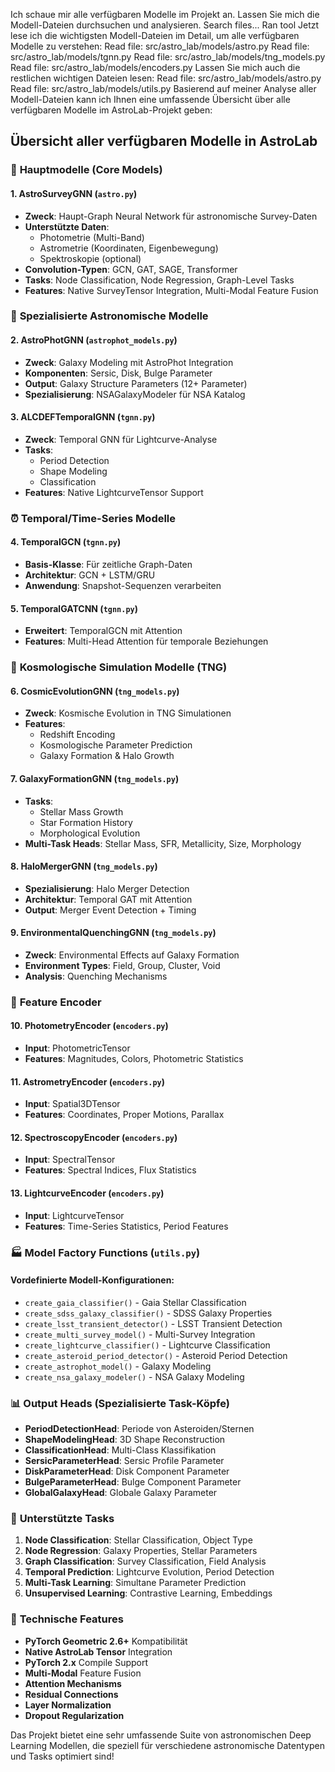 Ich schaue mir alle verfügbaren Modelle im Projekt an. Lassen Sie mich die Modell-Dateien durchsuchen und analysieren.
Search files...
Ran tool
Jetzt lese ich die wichtigsten Modell-Dateien im Detail, um alle verfügbaren Modelle zu verstehen:
Read file: src/astro_lab/models/astro.py
Read file: src/astro_lab/models/tgnn.py
Read file: src/astro_lab/models/tng_models.py
Read file: src/astro_lab/models/encoders.py
Lassen Sie mich auch die restlichen wichtigen Dateien lesen:
Read file: src/astro_lab/models/astro.py
Read file: src/astro_lab/models/utils.py
Basierend auf meiner Analyse aller Modell-Dateien kann ich Ihnen eine umfassende Übersicht über alle verfügbaren Modelle im AstroLab-Projekt geben:

## Übersicht aller verfügbaren Modelle in AstroLab

### 🌟 **Hauptmodelle (Core Models)**

#### 1. **AstroSurveyGNN** (`astro.py`)
- **Zweck**: Haupt-Graph Neural Network für astronomische Survey-Daten
- **Unterstützte Daten**: 
  - Photometrie (Multi-Band)
  - Astrometrie (Koordinaten, Eigenbewegung)
  - Spektroskopie (optional)
- **Convolution-Typen**: GCN, GAT, SAGE, Transformer
- **Tasks**: Node Classification, Node Regression, Graph-Level Tasks
- **Features**: Native SurveyTensor Integration, Multi-Modal Feature Fusion

### 🔭 **Spezialisierte Astronomische Modelle**

#### 2. **AstroPhotGNN** (`astrophot_models.py`)
- **Zweck**: Galaxy Modeling mit AstroPhot Integration
- **Komponenten**: Sersic, Disk, Bulge Parameter
- **Output**: Galaxy Structure Parameters (12+ Parameter)
- **Spezialisierung**: NSAGalaxyModeler für NSA Katalog

#### 3. **ALCDEFTemporalGNN** (`tgnn.py`)
- **Zweck**: Temporal GNN für Lightcurve-Analyse
- **Tasks**: 
  - Period Detection
  - Shape Modeling  
  - Classification
- **Features**: Native LightcurveTensor Support

### ⏰ **Temporal/Time-Series Modelle**

#### 4. **TemporalGCN** (`tgnn.py`)
- **Basis-Klasse**: Für zeitliche Graph-Daten
- **Architektur**: GCN + LSTM/GRU
- **Anwendung**: Snapshot-Sequenzen verarbeiten

#### 5. **TemporalGATCNN** (`tgnn.py`)  
- **Erweitert**: TemporalGCN mit Attention
- **Features**: Multi-Head Attention für temporale Beziehungen

### 🌌 **Kosmologische Simulation Modelle (TNG)**

#### 6. **CosmicEvolutionGNN** (`tng_models.py`)
- **Zweck**: Kosmische Evolution in TNG Simulationen
- **Features**: 
  - Redshift Encoding
  - Kosmologische Parameter Prediction
  - Galaxy Formation & Halo Growth

#### 7. **GalaxyFormationGNN** (`tng_models.py`)
- **Tasks**: 
  - Stellar Mass Growth
  - Star Formation History
  - Morphological Evolution
- **Multi-Task Heads**: Stellar Mass, SFR, Metallicity, Size, Morphology

#### 8. **HaloMergerGNN** (`tng_models.py`)
- **Spezialisierung**: Halo Merger Detection
- **Architektur**: Temporal GAT mit Attention
- **Output**: Merger Event Detection + Timing

#### 9. **EnvironmentalQuenchingGNN** (`tng_models.py`)
- **Zweck**: Environmental Effects auf Galaxy Formation
- **Environment Types**: Field, Group, Cluster, Void
- **Analysis**: Quenching Mechanisms

### 🔧 **Feature Encoder**

#### 10. **PhotometryEncoder** (`encoders.py`)
- **Input**: PhotometricTensor
- **Features**: Magnitudes, Colors, Photometric Statistics

#### 11. **AstrometryEncoder** (`encoders.py`)
- **Input**: Spatial3DTensor
- **Features**: Coordinates, Proper Motions, Parallax

#### 12. **SpectroscopyEncoder** (`encoders.py`)
- **Input**: SpectralTensor
- **Features**: Spectral Indices, Flux Statistics

#### 13. **LightcurveEncoder** (`encoders.py`)
- **Input**: LightcurveTensor
- **Features**: Time-Series Statistics, Period Features

### 🏭 **Model Factory Functions** (`utils.py`)

#### Vordefinierte Modell-Konfigurationen:
- `create_gaia_classifier()` - Gaia Stellar Classification
- `create_sdss_galaxy_classifier()` - SDSS Galaxy Properties
- `create_lsst_transient_detector()` - LSST Transient Detection
- `create_multi_survey_model()` - Multi-Survey Integration
- `create_lightcurve_classifier()` - Lightcurve Classification
- `create_asteroid_period_detector()` - Asteroid Period Detection
- `create_astrophot_model()` - Galaxy Modeling
- `create_nsa_galaxy_modeler()` - NSA Galaxy Modeling

### 📊 **Output Heads** (Spezialisierte Task-Köpfe)

- **PeriodDetectionHead**: Periode von Asteroiden/Sternen
- **ShapeModelingHead**: 3D Shape Reconstruction
- **ClassificationHead**: Multi-Class Klassifikation
- **SersicParameterHead**: Sersic Profile Parameter
- **DiskParameterHead**: Disk Component Parameter
- **BulgeParameterHead**: Bulge Component Parameter
- **GlobalGalaxyHead**: Globale Galaxy Parameter

### 🎯 **Unterstützte Tasks**

1. **Node Classification**: Stellar Classification, Object Type
2. **Node Regression**: Galaxy Properties, Stellar Parameters
3. **Graph Classification**: Survey Classification, Field Analysis
4. **Temporal Prediction**: Lightcurve Evolution, Period Detection
5. **Multi-Task Learning**: Simultane Parameter Prediction
6. **Unsupervised Learning**: Contrastive Learning, Embeddings

### 🚀 **Technische Features**

- **PyTorch Geometric 2.6+** Kompatibilität
- **Native AstroLab Tensor** Integration
- **PyTorch 2.x** Compile Support
- **Multi-Modal** Feature Fusion
- **Attention Mechanisms**
- **Residual Connections**
- **Layer Normalization**
- **Dropout Regularization**

Das Projekt bietet eine sehr umfassende Suite von astronomischen Deep Learning Modellen, die speziell für verschiedene astronomische Datentypen und Tasks optimiert sind!